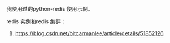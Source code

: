 我使用过的python-redis 使用示例。

redis 实例和redis 集群：
1. https://blog.csdn.net/bitcarmanlee/article/details/51852126